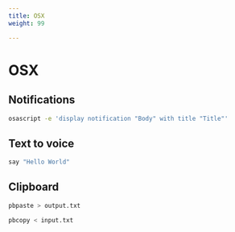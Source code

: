 ```yaml
---
title: OSX
weight: 99

---
```


# OSX

## Notifications

```bash
osascript -e 'display notification "Body" with title "Title"'
```

## Text to voice

```bash
say "Hello World"
```

## Clipboard

```bash
pbpaste > output.txt

pbcopy < input.txt
```
